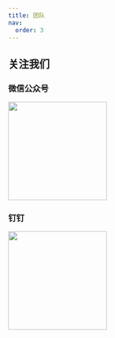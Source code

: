 ```yaml
---
title: 团队
nav:
  order: 3
---
```


## 关注我们

### 微信公众号

<img style="height: 200px;width: 200px" src="/wechat.jpg"/>

### 钉钉

<img style="height: 200px;width: 200px" src="/dingtalk.png"/>


